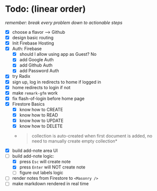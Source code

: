 # Todo: (linear order)
*remember: break every problem down to actionable steps*

- [x] choose a flavor --> Github
- [x] design basic routing
- [x] Init Firebase Hosting
- [x] Auth: Firebase
  - [x] should I allow using app as Guest? No
  - [x] add Google Auth
  - [x] add Github Auth
  - [x] add Password Auth
- [x] try Radix
- [x] sign up, log in redirects to home if logged in
- [x] home redirects to login if not
- [x] make `remark-gfm` work
- [x] fix flash-of-login before home page
- [x] Firestore Basics
  - [x] know how to CREATE
  - [x] know how to READ
  - [x] know how to UPDATE
  - [x] know how to DELETE
  - > collection is auto-created when first document is added, no need to manually create empty collection*
- [x] build add-note area UI
- [ ] build add-note logic:
  - [x] press `Esc` will create note
  - [x] press `Enter` will NOT create note
  - [ ] figure out labels logic
- [ ] render notes from Firestore to `<Masonry />`
- [ ] make markdown rendered in real time